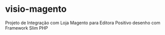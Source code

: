 # visio-magento
Projeto de Integração com Loja Magento para Editora Positivo desenho com Framework Slim PHP
